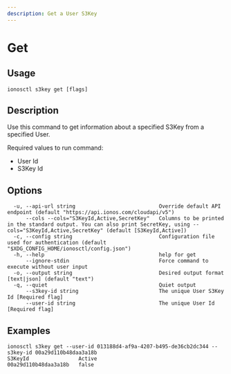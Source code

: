 ```yaml
---
description: Get a User S3Key
---
```


# Get

## Usage

```text
ionosctl s3key get [flags]
```

## Description

Use this command to get information about a specified S3Key from a specified User.

Required values to run command:

* User Id
* S3Key Id

## Options

```text
  -u, --api-url string                           Override default API endpoint (default "https://api.ionos.com/cloudapi/v5")
      --cols --cols="S3KeyId,Active,SecretKey"   Columns to be printed in the standard output. You can also print SecretKey, using --cols="S3KeyId,Active,SecretKey" (default [S3KeyId,Active])
  -c, --config string                            Configuration file used for authentication (default "$XDG_CONFIG_HOME/ionosctl/config.json")
  -h, --help                                     help for get
      --ignore-stdin                             Force command to execute without user input
  -o, --output string                            Desired output format [text|json] (default "text")
  -q, --quiet                                    Quiet output
      --s3key-id string                          The unique User S3Key Id [Required flag]
      --user-id string                           The unique User Id [Required flag]
```

## Examples

```text
ionosctl s3key get --user-id 013188d4-af9a-4207-b495-de36cb2dc344 --s3key-id 00a29d110b48daa3a18b 
S3KeyId                Active
00a29d110b48daa3a18b   false
```

